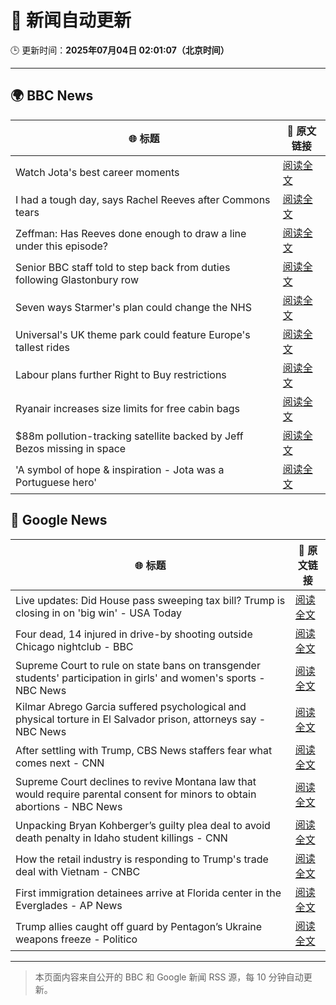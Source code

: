 # 🧠 新闻自动更新

🕒 更新时间：**2025年07月04日 02:01:07（北京时间）**

---

## 🌍 BBC News

| 🌐 标题 | 🔗 原文链接 |
|--------|-------------|
| Watch Jota's best career moments | [阅读全文](https://www.bbc.com/sport/videos/cr7947g2pm3o) |
| I had a tough day, says Rachel Reeves after Commons tears | [阅读全文](https://www.bbc.com/news/articles/ce8z3lgkd8eo) |
| Zeffman: Has Reeves done enough to draw a line under this episode? | [阅读全文](https://www.bbc.com/news/articles/cpd1jw1d645o) |
| Senior BBC staff told to step back from duties following Glastonbury row | [阅读全文](https://www.bbc.com/news/articles/czjkmlj1348o) |
| Seven ways Starmer's plan could change the NHS | [阅读全文](https://www.bbc.com/news/articles/cjd2y7dkjpxo) |
| Universal's UK theme park could feature Europe's tallest rides | [阅读全文](https://www.bbc.com/news/articles/c5yplvrvx0vo) |
| Labour plans further Right to Buy restrictions | [阅读全文](https://www.bbc.com/news/articles/c6257pr3q76o) |
| Ryanair increases size limits for free cabin bags | [阅读全文](https://www.bbc.com/news/articles/c5yl2y8m5glo) |
| $88m pollution-tracking satellite backed by Jeff Bezos missing in space | [阅读全文](https://www.bbc.com/news/articles/clynre7leyjo) |
| 'A symbol of hope & inspiration - Jota was a Portuguese hero' | [阅读全文](https://www.bbc.com/sport/football/articles/cd97j3y047po) |

## 📰 Google News

| 🌐 标题 | 🔗 原文链接 |
|--------|-------------|
| Live updates: Did House pass sweeping tax bill? Trump is closing in on 'big win' - USA Today | [阅读全文](https://news.google.com/rss/articles/CBMiqwFBVV95cUxNM0FHTm1vcXhKazlZb19ZalRUZ2drd2N3YVlpZ1V6N0YzeFNEQ19kOUJxN0p2Q3hOOFZoRUdkcDZRd0RQV3pNbEIzYWxwY2NZU3p3Zm5YMDJfY0NsYnFiUmpfOGpmRmVrcXA3Ym1LbmctdTAtVVdNdGlWVWZ0ek1TeEdLUFNRNVJJRGhNd2FpNzB5N2U5cWE4OW1TblpsNUJ0YlYwWGpHaF9GOEE?oc=5) |
| Four dead, 14 injured in drive-by shooting outside Chicago nightclub - BBC | [阅读全文](https://news.google.com/rss/articles/CBMiWkFVX3lxTE1iWEgtbXdaczVkTkVXT3JSTFpNYWhxY3JaSXFQS3ZNcURYMVNGRnMtS3FxczVIeWV6SkZ3RVFlYXpaUjJMWjNuY0lZV1BwdXJWdC1Qc0VoYnVRd9IBX0FVX3lxTFA3cEtzUkFobjZjZGdzc2hDcE9KRDZvS2luQzZldUx5c1VjN3VXVHVmOElOV213X0xubm5KTHFON1ZfMFVseWtOSmRFUWp1STducERoMlgtZHVKSEFuc21v?oc=5) |
| Supreme Court to rule on state bans on transgender students' participation in girls' and women's sports - NBC News | [阅读全文](https://news.google.com/rss/articles/CBMitAFBVV95cUxOdHNyMjZoTEFVMlVKLXJac193cU9RSjZIN04ydmlBRW5oTHdrNW9FSVFRVmlSVjUzeFdOd0RnLTlKWVNCMzBfUW54OGh0cTctZ3l1M2VrOGRpaER5T0xkNWpMdy05QVBNbWRob3ItNmNwQ3lRZTl2aDR0UGxFdE9xUkNfQVFVZ09zT3FLNk5fTmhLZkt4M2syOXBucDBEWlpSYUtuZG5aUEFtdkhLNDI5R1dCZzTSAVZBVV95cUxNYWp5WS1RR1NmeDlNODRrOEo0TU1mdkZKUGFaMVdFTEZ1c2thOUFpS3VqZG9pOXdIU21QWUtHVmRCWHAxMDBraXk3V21pUER0WlNVUkdIZw?oc=5) |
| Kilmar Abrego Garcia suffered psychological and physical torture in El Salvador prison, attorneys say - NBC News | [阅读全文](https://news.google.com/rss/articles/CBMiugFBVV95cUxNR0tTWkpROWY5ZnBzOHZhamZNOVlnLUZjaGN0OW5sYUFYVWg1ZGg1U0MwM3Z6QzM5X0o4WXlkbXpaQVh0b0JKQ0xUVGM4LTQ0ZWZzaU90a0F3aG5oQ2ZDOXpXYzU2UUZjNldNNHM0VmlkX2NHQ0lCMXp5S0VIam1Pb3ZNdGZ4eDNCNTVHSjhadzhHN2oxazh3dmJseG1jR0tKMkI0aE8xcm1xS2dtUjdKbkdVdUFjLWRBdnfSAVZBVV95cUxNNjJ4ejFmem55TlVzeVBVVDh6dm93cFRkUnQwRzhEOFMtTXlRZ3ZEM1VxUGJ5Nm50blVFdDZOU1l6LVYtdmxzZDRpQl9KMDIzQ2dKUE1EQQ?oc=5) |
| After settling with Trump, CBS News staffers fear what comes next - CNN | [阅读全文](https://news.google.com/rss/articles/CBMilwFBVV95cUxNc0s0WUljM1dMckkzNmw3NkZINndXamQwc1NlYTdsWGE2Q1FLQlRieU5kb2VBQU5OdEM1ZlFHT0hsUU1OOWJRNGtXdnd6c3BSSkV5cHpXaHltbThLZWczZ3MybVNWMzBLdnBhbG1UVlpaMU91M1cwTm9pckRoSzlVWXVKWU9oXzhOeVQzX2stdlctMV9NcnB30gGcAUFVX3lxTE93UXJncGYyMzZrMXB4eXp1dW91d2dHMlBUbjJ0djk0bW93RTlQLUVxVEM3bkdJTENKWHFjS3prTXh6dW9lcF85ekR6WXFuM3FqTnRoYXBnTDBlaEYzbXdNTjVPM1NkRHZLbjFyQmRHOHhKenBLWFFORjVrSHZkcWZxTkZYR2lMT01PQjRsWVQtM3h0T2xIUDhGRkJOYQ?oc=5) |
| Supreme Court declines to revive Montana law that would require parental consent for minors to obtain abortions - NBC News | [阅读全文](https://news.google.com/rss/articles/CBMixwFBVV95cUxNcEw3RlJnUnl2Z0w3NDl4QjRvMXNQRjg4LUwtbkk4RkxIN1hENUl6dUltOFloRkdfeDFicHVUQ2MzS2RlVEF1TkJqNGd6OVBpWHhFUG1YZXhRaEhOaV8tcHRBb0otdE1QWTZHM1dRbllrV3k5dDd1MGFyOFg3VUw5Ri1keG5qSl9EQkpZZlJsdWM4VE85d3JNVHBUSUVCdUgxM1hhV0k0UWpCazJJa2N1d0dvRnBkQ1pocEhWZXFNUnUwazlzdVRr0gFWQVVfeXFMTVNGcjU4ejVBV2lRUGR4MmNkbVgxdHRRRndLLWFFRUs4V3ZKZ1VBQXg4T0lkTXA4WS1aajdZMkRyRU1JX0p5SFA3aFF3TWs1SmNpcHNYVmc?oc=5) |
| Unpacking Bryan Kohberger’s guilty plea deal to avoid death penalty in Idaho student killings - CNN | [阅读全文](https://news.google.com/rss/articles/CBMigwFBVV95cUxNMTZNQ2JPRU1Dd09Zd3h4bVNLakNxelFtdy1zSmZiZEg5ek5WTi1pZlZ2UzRDNHVoWnN2OGlWYkhpSV9qazRFYU5EdHdnY21SMGx6a0NNRUFuc19lQjhCQ1g0RUppMktrbGVod0ZISlFYMWVHOWl1RFptMGhNRl9HT1JMY9IBiAFBVV95cUxNNmI0dUxWYnYxZ1ZnNWxmS1JTeGpGanpmVnVJbFlqOEp4Q2lmZjVBWHlYZ0ZnS1hhVFBBMV9BZFlVTEZQNXhadVo5X3NJMUdpdnBIeUp2cTFBaVY4cVltcVFjeTZfZ1VCWDNaczZ5M01FcWNmVzZ4SnZTNW12Q1hOc1lLZXNkTEt1?oc=5) |
| How the retail industry is responding to Trump's trade deal with Vietnam - CNBC | [阅读全文](https://news.google.com/rss/articles/CBMiigFBVV95cUxOUFFFRVZYTU1PZEIybjRGX1JRR3V3Q2tZeV9ybEdVSmthMXpqd2JuSE56TWJPN2RMM2ZCWU1vaDZ1Vllyak54OVlOa3dqbDk4THdPcmRfWXdKS1Zsc2FJeWN4YzdnOHRJU1NzNl9jQXJ6U2hCcldyaml3V1BIRnU4d1hUektlZnp3NXfSAY8BQVVfeXFMUFFxMnRINVBZa19IRDVrWHZYWHp1SDV5OUlhTzZOVXVVZXBLNG9wazNuVlM4TDlPbHBNeURHUXRiV0ktNzgtNUFTVUtWLU1rX2ZqT2ZUY2lKVW5XaTd0ODR0UENQTnZaaTFvbW9JaDBPcC1xWnV3VUV2VnV4NTRXSHE0cmllbTJ3Vk1HS3ZvZXc?oc=5) |
| First immigration detainees arrive at Florida center in the Everglades - AP News | [阅读全文](https://news.google.com/rss/articles/CBMirAFBVV95cUxQYUt6N2N3czRSS1B0dmtLN25zbU9WQ3JxWGw1Rk9qemZlOGZ1ekVJMVA4ZllDS3Y1c3BOM29CbmpPeHc1VjNYeXdiVE11dlRwRDdhTmtCZjlXXzMxSE05Qzd0MnZabjU0NTk2MHhaamdSdHhOWG9JTEFSV0dnejBCOHQwMFRHU2p6VlhqUnk2S0UtZGVsU0ZnZ0w1RFRDU0NCQ1h0cTAtZmdsTG1H?oc=5) |
| Trump allies caught off guard by Pentagon’s Ukraine weapons freeze - Politico | [阅读全文](https://news.google.com/rss/articles/CBMikAFBVV95cUxNRUVzUXVEdTE4RHJMNUJzYmhPUXBCeXBoRWZINGd1bTBxVkJORlJobWxPaFZld2hVR0x5WmEtRXBmSmN6Y215NWxUcUZFZTlTM01NNHpwSm02dFczNHV3OWJPNE9PYS15SG0tS2RIbUdyWERCMERGSXhQcjY3UmxWU0hLQWN2cnI4RDJOa2dMcTE?oc=5) |

---
> 本页面内容来自公开的 BBC 和 Google 新闻 RSS 源，每 10 分钟自动更新。